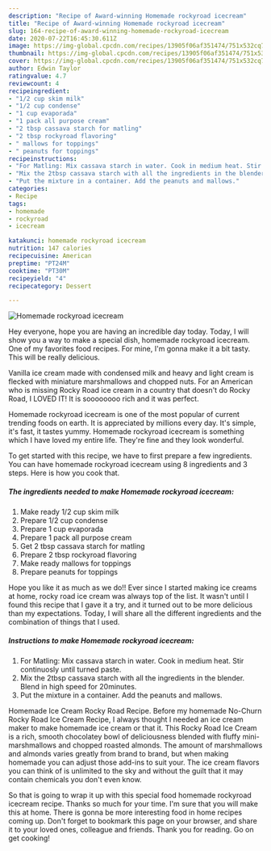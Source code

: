 ```yaml
---
description: "Recipe of Award-winning Homemade rockyroad icecream"
title: "Recipe of Award-winning Homemade rockyroad icecream"
slug: 164-recipe-of-award-winning-homemade-rockyroad-icecream
date: 2020-07-22T16:45:30.611Z
image: https://img-global.cpcdn.com/recipes/13905f06af351474/751x532cq70/homemade-rockyroad-icecream-recipe-main-photo.jpg
thumbnail: https://img-global.cpcdn.com/recipes/13905f06af351474/751x532cq70/homemade-rockyroad-icecream-recipe-main-photo.jpg
cover: https://img-global.cpcdn.com/recipes/13905f06af351474/751x532cq70/homemade-rockyroad-icecream-recipe-main-photo.jpg
author: Edwin Taylor
ratingvalue: 4.7
reviewcount: 4
recipeingredient:
- "1/2 cup skim milk"
- "1/2 cup condense"
- "1 cup evaporada"
- "1 pack all purpose cream"
- "2 tbsp cassava starch for matling"
- "2 tbsp rockyroad flavoring"
- " mallows for toppings"
- " peanuts for toppings"
recipeinstructions:
- "For Matling: Mix cassava starch in water. Cook in medium heat. Stir continuosly until turned paste."
- "Mix the 2tbsp cassava starch with all the ingredients in the blender. Blend in high speed for 20minutes."
- "Put the mixture in a container. Add the peanuts and mallows."
categories:
- Recipe
tags:
- homemade
- rockyroad
- icecream

katakunci: homemade rockyroad icecream 
nutrition: 147 calories
recipecuisine: American
preptime: "PT24M"
cooktime: "PT30M"
recipeyield: "4"
recipecategory: Dessert

---
```



![Homemade rockyroad icecream](https://img-global.cpcdn.com/recipes/13905f06af351474/751x532cq70/homemade-rockyroad-icecream-recipe-main-photo.jpg)

Hey everyone, hope you are having an incredible day today. Today, I will show you a way to make a special dish, homemade rockyroad icecream. One of my favorites food recipes. For mine, I'm gonna make it a bit tasty. This will be really delicious.

Vanilla ice cream made with condensed milk and heavy and light cream is flecked with miniature marshmallows and chopped nuts. For an American who is missing Rocky Road ice cream in a country that doesn&#39;t do Rocky Road, I LOVED IT! It is soooooooo rich and it was perfect.

Homemade rockyroad icecream is one of the most popular of current trending foods on earth. It is appreciated by millions every day. It's simple, it's fast, it tastes yummy. Homemade rockyroad icecream is something which I have loved my entire life. They're fine and they look wonderful.


To get started with this recipe, we have to first prepare a few ingredients. You can have homemade rockyroad icecream using 8 ingredients and 3 steps. Here is how you cook that.

<!--inarticleads1-->

##### The ingredients needed to make Homemade rockyroad icecream:

1. Make ready 1/2 cup skim milk
1. Prepare 1/2 cup condense
1. Prepare 1 cup evaporada
1. Prepare 1 pack all purpose cream
1. Get 2 tbsp cassava starch for matling
1. Prepare 2 tbsp rockyroad flavoring
1. Make ready  mallows for toppings
1. Prepare  peanuts for toppings


Hope you like it as much as we do!! Ever since I started making ice creams at home, rocky road ice cream was always top of the list. It wasn&#39;t until I found this recipe that I gave it a try, and it turned out to be more delicious than my expectations. Today, I will share all the different ingredients and the combination of things that I used. 

<!--inarticleads2-->

##### Instructions to make Homemade rockyroad icecream:

1. For Matling: Mix cassava starch in water. Cook in medium heat. Stir continuosly until turned paste.
1. Mix the 2tbsp cassava starch with all the ingredients in the blender. Blend in high speed for 20minutes.
1. Put the mixture in a container. Add the peanuts and mallows.


Homemade Ice Cream Rocky Road Recipe. Before my homemade No-Churn Rocky Road Ice Cream Recipe, I always thought I needed an ice cream maker to make homemade ice cream or that it. This Rocky Road Ice Cream is a rich, smooth chocolatey bowl of deliciousness blended with fluffy mini-marshmallows and chopped roasted almonds. The amount of marshmallows and almonds varies greatly from brand to brand, but when making homemade you can adjust those add-ins to suit your. The ice cream flavors you can think of is unlimited to the sky and without the guilt that it may contain chemicals you don&#39;t even know. 

So that is going to wrap it up with this special food homemade rockyroad icecream recipe. Thanks so much for your time. I'm sure that you will make this at home. There is gonna be more interesting food in home recipes coming up. Don't forget to bookmark this page on your browser, and share it to your loved ones, colleague and friends. Thank you for reading. Go on get cooking!
